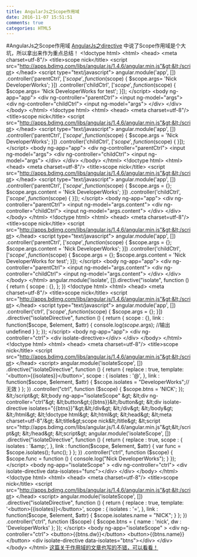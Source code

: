 ```yaml
---
title: AngularJs之Scope作用域
date: 2016-11-07 15:51:51
comments: true
categories: HTML5
---
```


#AngularJs之Scope作用域
[AngularJs之directive](http://www.cnblogs.com/puyongsong/p/6012963.html)
中说了Scope作用域是个大坑，所以拿出来作为重点总结！ &lt;!doctype html&gt; &lt;html&gt; &lt;head&gt;     &lt;meta charset=utf-8"/&gt;     &lt;title&gt;scope nick&lt;/title&gt;     &lt;script src="http://apps.bdimg.com/libs/angular.js/1.4.6/angular.min.js"&gt;&lt;/script&gt; &lt;/head&gt; &lt;script type="text/javascript"&gt;     angular.module('app', [])             .controller('parentCtrl', ['$scope', function($scope) {                 $scope.args= 'Nick DeveloperWorks';             }])             .controller('childCtrl', ['$scope', function($scope) {                 $scope.args= 'Nick DeveloperWorks for test';             }]); &lt;/script&gt; &lt;body ng-app="app"&gt; &lt;div ng-controller="parentCtrl"&gt;     &lt;input ng-model="args"&gt;     &lt;div ng-controller="childCtrl"&gt;         &lt;input ng-model="args"&gt;     &lt;/div&gt; &lt;/div&gt; &lt;/body&gt; &lt;/html&gt;  &lt;!doctype html&gt; &lt;html&gt; &lt;head&gt;     &lt;meta charset=utf-8"/&gt;     &lt;title&gt;scope nick&lt;/title&gt;     &lt;script src="http://apps.bdimg.com/libs/angular.js/1.4.6/angular.min.js"&gt;&lt;/script&gt; &lt;/head&gt; &lt;script type="text/javascript"&gt;     angular.module('app', [])             .controller('parentCtrl', ['$scope', function($scope) {                 $scope.args = 'Nick DeveloperWorks';             }])             .controller('childCtrl', ['$scope', function($scope) {             }]); &lt;/script&gt; &lt;body ng-app="app"&gt; &lt;div ng-controller="parentCtrl"&gt;     &lt;input ng-model="args"&gt;     &lt;div ng-controller="childCtrl"&gt;         &lt;input ng-model="args"&gt;     &lt;/div&gt; &lt;/div&gt; &lt;/body&gt; &lt;/html&gt;  &lt;!doctype html&gt; &lt;html&gt; &lt;head&gt;     &lt;meta charset=utf-8"/&gt;     &lt;title&gt;scope nick&lt;/title&gt;     &lt;script src="http://apps.bdimg.com/libs/angular.js/1.4.6/angular.min.js"&gt;&lt;/script&gt; &lt;/head&gt; &lt;script type="text/javascript"&gt;     angular.module('app', [])             .controller('parentCtrl', ['$scope', function($scope) {                 $scope.args = {};                 $scope.args.content = 'Nick DeveloperWorks';             }])             .controller('childCtrl', ['$scope', function($scope) {             }]); &lt;/script&gt; &lt;body ng-app="app"&gt; &lt;div ng-controller="parentCtrl"&gt;     &lt;input ng-model="args.content"&gt;     &lt;div ng-controller="childCtrl"&gt;         &lt;input ng-model="args.content"&gt;     &lt;/div&gt; &lt;/div&gt; &lt;/body&gt; &lt;/html&gt;  &lt;!doctype html&gt; &lt;html&gt; &lt;head&gt;     &lt;meta charset=utf-8"/&gt;     &lt;title&gt;scope nick&lt;/title&gt;     &lt;script src="http://apps.bdimg.com/libs/angular.js/1.4.6/angular.min.js"&gt;&lt;/script&gt; &lt;/head&gt; &lt;script type="text/javascript"&gt;     angular.module('app', [])             .controller('parentCtrl', ['$scope', function($scope) {                 $scope.args = {};                 $scope.args.content = 'Nick DeveloperWorks';             }])             .controller('childCtrl', ['$scope', function($scope) {                 $scope.args = {};                 $scope.args.content = 'Nick DeveloperWorks for test';             }]); &lt;/script&gt; &lt;body ng-app="app"&gt; &lt;div ng-controller="parentCtrl"&gt;     &lt;input ng-model="args.content"&gt;     &lt;div ng-controller="childCtrl"&gt;         &lt;input ng-model="args.content"&gt;     &lt;/div&gt; &lt;/div&gt; &lt;/body&gt; &lt;/html&gt;  angular.module('isolate', []).directive("isolate", function () {  return {  scope : {},  }; })  &lt;!doctype html&gt; &lt;html&gt; &lt;head&gt;     &lt;meta charset=utf-8"/&gt;     &lt;title&gt;scope nick&lt;/title&gt;     &lt;script src="http://apps.bdimg.com/libs/angular.js/1.4.6/angular.min.js"&gt;&lt;/script&gt; &lt;/head&gt; &lt;script type="text/javascript"&gt;     angular.module('app', [])             .controller('ctrl', ['$scope', function($scope) {                 $scope.args = {};             }])             .directive("isolateDirective", function () {                 return {                     scope : {},                     link : function($scope, $element, $attr) {                         console.log($scope.$args); //输出 undefined                     }                 };             }); &lt;/script&gt; &lt;body ng-app="app"&gt; &lt;div ng-controller="ctrl"&gt;     &lt;div isolate-directive&gt;&lt;/div&gt; &lt;/div&gt; &lt;/body&gt; &lt;/html&gt;  &lt;!doctype html&gt; &lt;html&gt; &lt;head&gt;     &lt;meta charset=utf-8"/&gt;     &lt;title&gt;scope nick&lt;/title&gt;     &lt;script src="http://apps.bdimg.com/libs/angular.js/1.4.6/angular.min.js"&gt;&lt;/script&gt; &lt;/head&gt; &lt;script&gt;     angular.module('isolateScope', [])             .directive("isolateDirective", function () {                 return {                     replace : true,                     template: '&lt;button&gt;{{isolates}}&lt;/button&gt;',                     scope : {                         isolates : '@',                     },                     link : function($scope, $element, $attr) {                         $scope.isolates = "DeveloperWorks";//无效                     }                 };             })             .controller("ctrl", function ($scope) {                 $scope.btns = 'NICK';             }); &lt;/script&gt; &lt;body ng-app="isolateScope" &gt; &lt;div ng-controller="ctrl"&gt;     &lt;button&gt;{{btns}}&lt;/button&gt;     &lt;div isolate-directive isolates="{{btns}}"&gt;&lt;/div&gt; &lt;/div&gt; &lt;/body&gt; &lt;/html&gt;  &lt;!doctype html&gt; &lt;html&gt; &lt;head&gt;     &lt;meta charset=utf-8"/&gt;     &lt;title&gt;scope nick&lt;/title&gt;     &lt;script src="http://apps.bdimg.com/libs/angular.js/1.4.6/angular.min.js"&gt;&lt;/script&gt; &lt;/head&gt; &lt;script&gt;     angular.module('isolateScope', [])             .directive("isolateDirective", function () {                 return {                     replace : true,                     scope : {                         isolates : '&amp;',                     },                     link : function($scope, $element, $attr) {                         var func = $scope.isolates();                         func();                     }                 };             })             .controller("ctrl", function ($scope) {                 $scope.func = function () {                     console.log("Nick DeveloperWorks");                 }             }); &lt;/script&gt; &lt;body ng-app="isolateScope" &gt; &lt;div ng-controller="ctrl"&gt;     &lt;div isolate-directive data-isolates="func"&gt;&lt;/div&gt; &lt;/div&gt; &lt;/body&gt; &lt;/html&gt;  &lt;!doctype html&gt; &lt;html&gt; &lt;head&gt;     &lt;meta charset=utf-8"/&gt;     &lt;title&gt;scope nick&lt;/title&gt;     &lt;script src="http://apps.bdimg.com/libs/angular.js/1.4.6/angular.min.js"&gt;&lt;/script&gt; &lt;/head&gt; &lt;script&gt;     angular.module('isolateScope', [])             .directive("isolateDirective", function () {                 return {                     replace : true,                     template: '&lt;button&gt;{{isolates}}&lt;/button&gt;',                     scope : {                         isolates : '=',                     },                     link : function($scope, $element, $attr) {                         $scope.isolates.name = "NICK";                     }                 };             })             .controller("ctrl", function ($scope) {                 $scope.btns = {                     name : 'nick',                     dw : 'DeveloperWorks'                 };             }); &lt;/script&gt; &lt;body ng-app="isolateScope" &gt; &lt;div ng-controller="ctrl"&gt;     &lt;button&gt;{{btns.dw}}&lt;/button&gt;     &lt;button&gt;{{btns.name}}&lt;/button&gt;     &lt;div isolate-directive data-isolates="btns"&gt;&lt;/div&gt; &lt;/div&gt; &lt;/body&gt; &lt;/html&gt; [这篇关于作用域的文章也写的不错，可以看看！](http://www.cnblogs.com/xing901022/p/4291521.html)
&nbsp;
